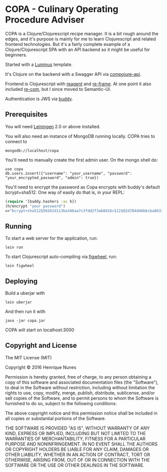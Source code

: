 # COPA - Culinary Operating Procedure Adviser

COPA is a Clojure/Clojurescript recipe manager. It is a bit rough around the edges, and it's purpose is mainly for me to learn Clojurescript and related frontend technologies. But it's a fairly complete example of a Clojure/Clojurescript SPA with an API backend so it might be useful for beginners.

Started with a [Luminus][1] template.

It's Clojure on the backend with a Swagger API via [compojure-api][2].

Frontend is Clojurescript with [reagent][3] and [re-frame][4]. At one point it also included [re-com][5], but I since moved to Semantic-UI.

Authentication is JWS via [buddy][6].

[1]: http://www.luminusweb.net
[2]: https://github.com/metosin/compojure-api
[3]: https://github.com/reagent-project/reagent
[4]: https://github.com/Day8/re-frame
[5]: https://github.com/Day8/re-com
[6]: https://github.com/funcool/buddy

## Prerequisites

You will need [Leiningen][7] 2.0 or above installed.

[7]: https://github.com/technomancy/leiningen

You will also need an instance of MongoDB running locally. COPA tries to connect to

    mongodb://localhost/copa

You'll need to manually create the first admin user. On the mongo shell do:

    use copa
    db.users.insert({"username": "your_username", "password": "your_encrypted_password", "admin": true})

You'll need to encrypt the password as Copa encrypts with buddy's default bcrypt+sha512. One way of easily do that is, in your REPL:

```clojure
(require '[buddy.hashers :as h])
(h/encrypt "your password")
=>"bcrypt+sha512$50262d113ba346aa7c3fdd2f3ab0d16c$12$82d784d46bbcba663344865a98129cb30f46bcb5a3912e30"
```

## Running

To start a web server for the application, run:

    lein run

To start Clojurescript auto-compiling via [figwheel][8], run:

    lein figwheel

[8]: https://github.com/bhauman/lein-figwheel

## Deploying

Build a uberjar with

    lein uberjar

And then run it with

    java -jar copa.jar

COPA will start on localhost:3000

## Copyright and License

The MIT License (MIT)

Copyright © 2016 Henrique Nunes

Permission is hereby granted, free of charge, to any person obtaining a copy of
this software and associated documentation files (the "Software"), to deal in
the Software without restriction, including without limitation the rights to
use, copy, modify, merge, publish, distribute, sublicense, and/or sell copies of
the Software, and to permit persons to whom the Software is furnished to do so,
subject to the following conditions:

The above copyright notice and this permission notice shall be included in all
copies or substantial portions of the Software.

THE SOFTWARE IS PROVIDED "AS IS", WITHOUT WARRANTY OF ANY KIND, EXPRESS OR
IMPLIED, INCLUDING BUT NOT LIMITED TO THE WARRANTIES OF MERCHANTABILITY, FITNESS
FOR A PARTICULAR PURPOSE AND NONINFRINGEMENT. IN NO EVENT SHALL THE AUTHORS OR
COPYRIGHT HOLDERS BE LIABLE FOR ANY CLAIM, DAMAGES OR OTHER LIABILITY, WHETHER
IN AN ACTION OF CONTRACT, TORT OR OTHERWISE, ARISING FROM, OUT OF OR IN
CONNECTION WITH THE SOFTWARE OR THE USE OR OTHER DEALINGS IN THE SOFTWARE.
